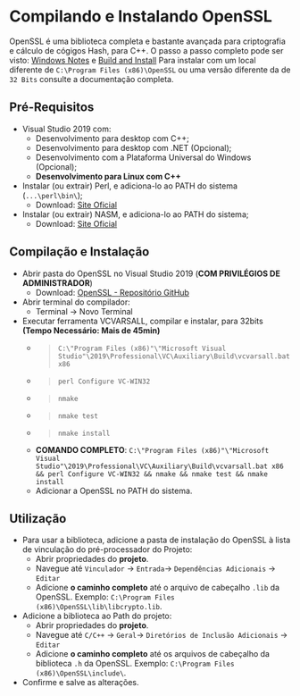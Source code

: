 # Compilando e Instalando OpenSSL

OpenSSL é uma biblioteca completa e bastante avançada para criptografia e cálculo de cógigos Hash, para C++.
O passo a passo completo pode ser visto:
[Windows Notes](https://github.com/openssl/openssl/blob/master/NOTES-WINDOWS.md) e [Build and Install](https://github.com/openssl/openssl/blob/master/INSTALL.md)
Para instalar com um local diferente de `C:\Program Files (x86)\OpenSSL` ou uma versão diferente da de `32 Bits` consulte a documentação completa.

## Pré-Requisitos
- Visual Studio 2019 com:
  - Desenvolvimento para desktop com C++;
  - Desenvolvimento para desktop com .NET (Opcional);
  - Desenvolvimento com a Plataforma Universal do Windows (Opcional);
  - **Desenvolvimento para Linux com C++**
- Instalar (ou extrair) Perl, e adiciona-lo ao PATH do sistema (`...\perl\bin\`);
  - Download: [Site Oficial](http://strawberryperl.com/)
- Instalar (ou extrair) NASM, e adiciona-lo ao PATH do sistema;
  - Download: [Site Oficial](https://www.nasm.us/)

## Compilação e Instalação
- Abrir pasta do OpenSSL no Visual Studio 2019 (**COM PRIVILÉGIOS DE ADMINISTRADOR**)
  - Download: [OpenSSL - Repositório GitHub](https://github.com/openssl/openssl.git)
- Abrir terminal do compilador:
  - Terminal -> Novo Terminal
- Executar ferramenta VCVARSALL, compilar e instalar, para 32bits **(Tempo Necessário: Mais de 45min)**
  - > `C:\"Program Files (x86)"\"Microsoft Visual Studio"\2019\Professional\VC\Auxiliary\Build\vcvarsall.bat x86`
  - > `perl Configure VC-WIN32`
  - > `nmake`
  - > `nmake test`
  - > `nmake install`
  - **COMANDO COMPLETO**: `C:\"Program Files (x86)"\"Microsoft Visual Studio"\2019\Professional\VC\Auxiliary\Build\vcvarsall.bat x86 && perl Configure VC-WIN32 && nmake && nmake test && nmake install`
  - Adicionar a OpenSSL no PATH do sistema.

## Utilização

- Para usar a biblioteca, adicione a pasta de instalação do OpenSSL à lista de vinculação do pré-processador do Projeto:
  - Abrir propriedades do **projeto**.
  - Navegue até `Vinculador` -> `Entrada`-> `Dependências Adicionais` -> `Editar`
  - Adicione **o caminho completo** até o arquivo de cabeçalho `.lib` da OpenSSL. Exemplo: `C:\Program Files (x86)\OpenSSL\lib\libcrypto.lib`.
- Adicione a biblioteca ao Path do projeto:
  - Abrir propriedades do **projeto**.
  - Navegue até `C/C++` -> `Geral`-> `Diretórios de Inclusão Adicionais` -> `Editar`
  - Adicione **o caminho completo** até os arquivos de cabeçalho da biblioteca `.h` da OpenSSL. Exemplo: `C:\Program Files (x86)\OpenSSL\include\`.
- Confirme e salve as alterações.

